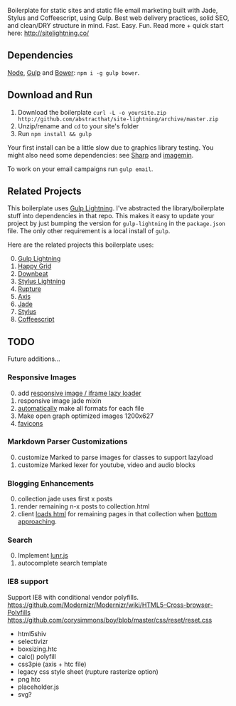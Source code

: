 Boilerplate for static sites and static file email marketing built with Jade, Stylus and Coffeescript, using Gulp. Best web delivery practices, solid SEO, and clean/DRY structure in mind. Fast. Easy. Fun. Read more + quick start here: http://sitelightning.co/

## Dependencies
[Node](https://nodejs.org/), [Gulp](http://gulpjs.com/) and [Bower](http://bower.io/): `npm i -g gulp bower`.

## Download and Run
1. Download the boilerplate `curl -L -o yoursite.zip http://github.com/abstracthat/site-lightning/archive/master.zip`
2. Unzip/rename and `cd` to your site's folder
3. Run `npm install && gulp`

Your first install can be a little slow due to graphics library testing. You might also need some dependencies: see [Sharp](https://github.com/lovell/sharp) and [imagemin](https://github.com/imagemin/imagemin).

To work on your email campaigns run `gulp email`.

## Related Projects
This boilerplate uses [Gulp Lightning](http://github.com/abstracthat/gulp-lightning). I've abstracted the library/boilerplate stuff into dependencies in that repo. This makes it easy to update your project by just bumping the version for `gulp-lightning` in the `package.json` file. The only other requirement is a local install of `gulp`.

Here are the related projects this boilerplate uses:

0. [Gulp Lightning](http://github.com/abstracthat/gulp-lightning)
0. [Happy Grid](http://github.com/abstracthat/happy-grid)
0. [Downbeat](http://github.com/abstracthat/downbeat)
0. [Stylus Lightning](http://github.com/abstracthat/stylus-lightning)
0. [Rupture](http://jenius.github.io/rupture/)
0. [Axis](http://axis.netlify.com/)
0. [Jade](http://jade-lang.com/reference)
0. [Stylus](http://learnboost.github.io/stylus/)
0. [Coffeescript](http://coffeescript.org/)

## TODO
Future additions...

### Responsive Images
0. add [responsive image / iframe lazy loader](https://github.com/aFarkas/lazysizes)
0. responsive image jade mixin
0. [automatically](https://github.com/mahnunchik/gulp-responsive) make all formats for each file 
0. Make open graph optimized images 1200x627
0. [favicons](https://github.com/haydenbleasel/gulp-favicons)

### Markdown Parser Customizations
0. customize Marked to parse images for classes to support lazyload
0. customize Marked lexer for youtube, video and audio blocks

### Blogging Enhancements
0. collection.jade uses first x posts
0. render remaining n-x posts to collection.html
0. client [loads html](https://api.jquery.com/load/) for remaining pages in that collection when [bottom approaching](https://github.com/sakabako/scrollMonitor).

### Search
0. Implement [lunr.js](http://lunrjs.com/)
0. autocomplete search template

### IE8 support
Support IE8 with conditional vendor polyfills.
https://github.com/Modernizr/Modernizr/wiki/HTML5-Cross-browser-Polyfills
https://github.com/corysimmons/boy/blob/master/css/reset/reset.css

- html5shiv
- selectivizr
- boxsizing.htc
- calc() polyfill
- css3pie (axis + htc file)
- legacy css style sheet (rupture rasterize option)
- png htc
- placeholder.js
- svg?
